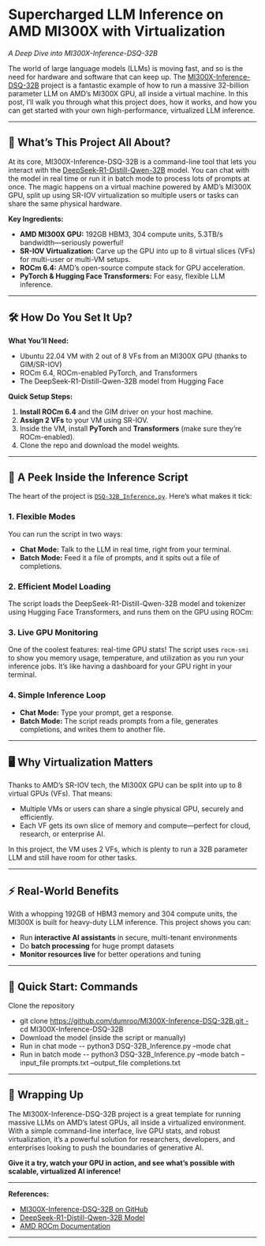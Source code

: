 # Supercharged LLM Inference on AMD MI300X with Virtualization  
*A Deep Dive into MI300X-Inference-DSQ-32B*

The world of large language models (LLMs) is moving fast, and so is the need for hardware and software that can keep up. The [MI300X-Inference-DSQ-32B](https://github.com/dumroo/MI300X-Inference-DSQ-32B) project is a fantastic example of how to run a massive 32-billion parameter LLM on AMD’s MI300X GPU, all inside a virtual machine. In this post, I’ll walk you through what this project does, how it works, and how you can get started with your own high-performance, virtualized LLM inference.

---

## 🚀 What’s This Project All About?

At its core, MI300X-Inference-DSQ-32B is a command-line tool that lets you interact with the [DeepSeek-R1-Distill-Qwen-32B](https://huggingface.co/deepseek-ai/DeepSeek-R1-Distill-Qwen-32B) model. You can chat with the model in real time or run it in batch mode to process lots of prompts at once. The magic happens on a virtual machine powered by AMD’s MI300X GPU, split up using SR-IOV virtualization so multiple users or tasks can share the same physical hardware.

**Key Ingredients:**
- **AMD MI300X GPU:** 192GB HBM3, 304 compute units, 5.3TB/s bandwidth—seriously powerful!
- **SR-IOV Virtualization:** Carve up the GPU into up to 8 virtual slices (VFs) for multi-user or multi-VM setups.
- **ROCm 6.4:** AMD’s open-source compute stack for GPU acceleration.
- **PyTorch & Hugging Face Transformers:** For easy, flexible LLM inference.

---

## 🛠️ How Do You Set It Up?

**What You’ll Need:**
- Ubuntu 22.04 VM with 2 out of 8 VFs from an MI300X GPU (thanks to GIM/SR-IOV)
- ROCm 6.4, ROCm-enabled PyTorch, and Transformers
- The DeepSeek-R1-Distill-Qwen-32B model from Hugging Face

**Quick Setup Steps:**
1. **Install ROCm 6.4** and the GIM driver on your host machine.
2. **Assign 2 VFs** to your VM using SR-IOV.
3. Inside the VM, install **PyTorch** and **Transformers** (make sure they’re ROCm-enabled).
4. Clone the repo and download the model weights.

---

## 🧐 A Peek Inside the Inference Script

The heart of the project is [`DSQ-32B_Inference.py`](https://github.com/dumroo/MI300X-Inference-DSQ-32B/blob/main/DSQ-32B_Inference.py). Here’s what makes it tick:

### 1. **Flexible Modes**

You can run the script in two ways:
- **Chat Mode:** Talk to the LLM in real time, right from your terminal.
- **Batch Mode:** Feed it a file of prompts, and it spits out a file of completions.


### 2. **Efficient Model Loading**

The script loads the DeepSeek-R1-Distill-Qwen-32B model and tokenizer using Hugging Face Transformers, and runs them on the GPU using ROCm:


### 3. **Live GPU Monitoring**

One of the coolest features: real-time GPU stats! The script uses `rocm-smi` to show you memory usage, temperature, and utilization as you run your inference jobs. It’s like having a dashboard for your GPU right in your terminal.


### 4. **Simple Inference Loop**

- **Chat Mode:** Type your prompt, get a response.
- **Batch Mode:** The script reads prompts from a file, generates completions, and writes them to another file.


---

## 🖥️ Why Virtualization Matters

Thanks to AMD’s SR-IOV tech, the MI300X GPU can be split into up to 8 virtual GPUs (VFs). That means:
- Multiple VMs or users can share a single physical GPU, securely and efficiently.
- Each VF gets its own slice of memory and compute—perfect for cloud, research, or enterprise AI.

In this project, the VM uses 2 VFs, which is plenty to run a 32B parameter LLM and still have room for other tasks.

---

## ⚡ Real-World Benefits

With a whopping 192GB of HBM3 memory and 304 compute units, the MI300X is built for heavy-duty LLM inference. This project shows you can:
- Run **interactive AI assistants** in secure, multi-tenant environments
- Do **batch processing** for huge prompt datasets
- **Monitor resources live** for better operations and tuning

---

## 🏁 Quick Start: Commands
Clone the repository
- git clone https://github.com/dumroo/MI300X-Inference-DSQ-32B.git - cd MI300X-Inference-DSQ-32B
- Download the model (inside the script or manually)
- Run in chat mode
  -- python3 DSQ-32B_Inference.py –mode chat
- Run in batch mode
  -- python3 DSQ-32B_Inference.py –mode batch –input_file prompts.txt –output_file completions.txt


---

## 🎉 Wrapping Up

The MI300X-Inference-DSQ-32B project is a great template for running massive LLMs on AMD’s latest GPUs, all inside a virtualized environment. With a simple command-line interface, live GPU stats, and robust virtualization, it’s a powerful solution for researchers, developers, and enterprises looking to push the boundaries of generative AI.

**Give it a try, watch your GPU in action, and see what’s possible with scalable, virtualized AI inference!**

---

**References:**
- [MI300X-Inference-DSQ-32B on GitHub](https://github.com/dumroo/MI300X-Inference-DSQ-32B)
- [DeepSeek-R1-Distill-Qwen-32B Model](https://huggingface.co/deepseek-ai/DeepSeek-R1-Distill-Qwen-32B)
- [AMD ROCm Documentation](https://rocmdocs.amd.com/en/latest/)

---